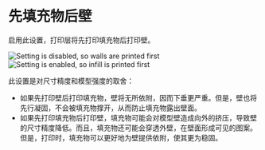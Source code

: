 先填充物后壁
====
启用此设置，打印层将先打印填充物后打印壁。

![Setting is disabled, so walls are printed first](../images/infill_before_walls_disabled.gif)
![Setting is enabled, so infill is printed first](../images/infill_before_walls_enabled.gif)

此设置是对尺寸精度和模型强度的取舍：
* 如果先打印壁后打印填充物，壁将无所依附，因而下垂更严重。但是，壁也将先行凝固，不会被填充物撑开，从而防止填充物露出壁面。
* 如果先打印填充物后打印壁，填充物可能会对模型壁造成向外的挤压，导致壁的尺寸精度降低。而且，填充物还可能会穿透外壁，在壁面形成可见的图案。但是，打印时，填充物可以更好地为壁提供依附，使其更为稳固。

